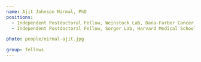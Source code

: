 ```yaml
---
name: Ajit Johnson Nirmal, PhD
positions:
  - Independent Postdoctoral Fellow, Weinstock Lab, Dana-Farber Cancer Institute
  - Independent Postdoctoral Fellow, Sorger Lab, Harvard Medical School

photo: people/nirmal-ajit.jpg

group: fellows
---
```

